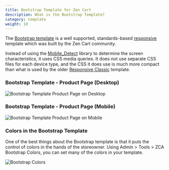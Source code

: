 ```yaml
---
title: Bootstrap Template for Zen Cart
description: What is the Bootstrap Template? 
category: template
weight: 10
---
```


The [Bootstrap template](https://www.zen-cart.com/downloads.php?do=file&id=2191) is a well supported, standards-based [responsive](/user/template/responsive/) template which was built by the Zen Cart community. 

Instead of using the [Mobile_Detect](http://mobiledetect.net/) library to determine the screen characteristics, it uses CSS media queries.  It does not use separate CSS files for each device type, and the CSS it does use is much more compact than what is used by the older [Responsive Classic](/user/template/responsive_classic/) template. 

### Bootstrap Template - Product Page (Desktop) 
![Bootstrap Template Product Page on Desktop](/images/bootstrap_desktop.png)

### Bootstrap Template - Product Page (Mobile) 
![Bootstrap Template Product Page on Mobile](/images/bootstrap_full.png)

### Colors in the Bootstrap Template

One of the best things about the Bootstrap template is that it puts the control of colors in the hands of the storeowner.  Using Admin > Tools > ZCA Bootstrap Colors, you can set many of the colors in your template. 

![Bootstrap Colors](/images/bootstrap_colors.png)


